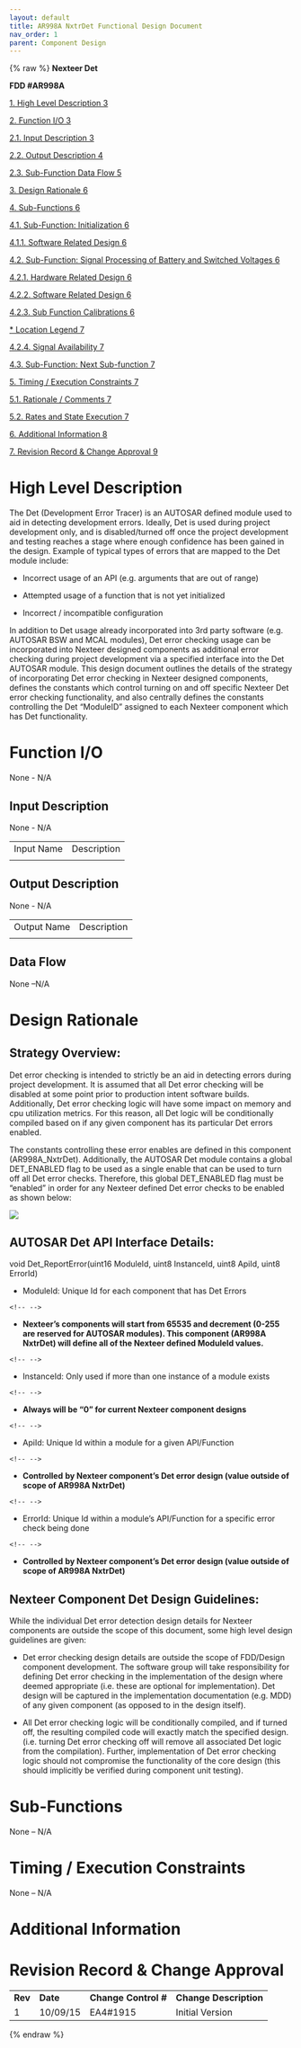 ```yaml
---
layout: default
title: AR998A NxtrDet Functional Design Document
nav_order: 1
parent: Component Design
---
```

{% raw %}
**Nexteer Det**

**FDD \#AR998A**

[1. High Level Description 3](#high-level-description)

[2. Function I/O 3](#function-io)

[2.1. Input Description 3](#input-description)

[2.2. Output Description 4](#output-description)

[2.3. Sub-Function Data Flow 5](#data-flow)

[3. Design Rationale 6](#design-rationale)

[4. Sub-Functions 6](#sub-functions)

[4.1. Sub-Function: Initialization 6](#__RefHeading___Toc362253455)

[4.1.1. Software Related Design 6](#__RefHeading___Toc362253456)

[4.2. Sub-Function: Signal Processing of Battery and Switched Voltages
6](#__RefHeading___Toc362253457)

[4.2.1. Hardware Related Design 6](#__RefHeading___Toc362253458)

[4.2.2. Software Related Design 6](#__RefHeading___Toc362253459)

[4.2.3. Sub Function Calibrations 6](#__RefHeading___Toc362253460)

[\* Location Legend 7](#__RefHeading___Toc362253461)

[4.2.4. Signal Availability 7](#__RefHeading___Toc362253462)

[4.3. Sub-Function: Next Sub-function 7](#__RefHeading___Toc362253463)

[5. Timing / Execution Constraints 7](#timing-execution-constraints)

[5.1. Rationale / Comments 7](#__RefHeading___Toc362253465)

[5.2. Rates and State Execution 7](#__RefHeading___Toc362253466)

[6. Additional Information 8](#additional-information)

[7. Revision Record & Change Approval
9](#revision-record-change-approval)

# High Level Description

The Det (Development Error Tracer) is an AUTOSAR defined module used to
aid in detecting development errors. Ideally, Det is used during project
development only, and is disabled/turned off once the project
development and testing reaches a stage where enough confidence has been
gained in the design. Example of typical types of errors that are mapped
to the Det module include:

-   Incorrect usage of an API (e.g. arguments that are out of range)

-   Attempted usage of a function that is not yet initialized

-   Incorrect / incompatible configuration

In addition to Det usage already incorporated into 3rd party software
(e.g. AUTOSAR BSW and MCAL modules), Det error checking usage can be
incorporated into Nexteer designed components as additional error
checking during project development via a specified interface into the
Det AUTOSAR module. This design document outlines the details of the
strategy of incorporating Det error checking in Nexteer designed
components, defines the constants which control turning on and off
specific Nexteer Det error checking functionality, and also centrally
defines the constants controlling the Det “ModuleID” assigned to each
Nexteer component which has Det functionality.

# Function I/O

None - N/A

## Input Description

None - N/A

|            |             |
|------------|-------------|
| Input Name | Description |
|            |             |

## Output Description

None - N/A

|             |             |
|-------------|-------------|
| Output Name | Description |
|             |             |

##   Data Flow

None –N/A

# Design Rationale

## Strategy Overview:

Det error checking is intended to strictly be an aid in detecting errors
during project development. It is assumed that all Det error checking
will be disabled at some point prior to production intent software
builds. Additionally, Det error checking logic will have some impact on
memory and cpu utilization metrics. For this reason, all Det logic will
be conditionally compiled based on if any given component has its
particular Det errors enabled.

The constants controlling these error enables are defined in this
component (AR998A_NxtrDet). Additionally, the AUTOSAR Det module
contains a global DET_ENABLED flag to be used as a single enable that
can be used to turn off all Det error checks. Therefore, this global
DET_ENABLED flag must be “enabled” in order for any Nexteer defined Det
error checks to be enabled as shown below:

![](ElectricPowerSteering_Renesas_GM_G2KCA_website/docs/AR998A_NxtrDet_Design/Design/mediax/media/image1.wmf)

## AUTOSAR Det API Interface Details:

void Det_ReportError(uint16 ModuleId, uint8 InstanceId, uint8 ApiId,
uint8 ErrorId)

-   ModuleId: Unique Id for each component that has Det Errors

```{=html}
<!-- -->
```
-   **Nexteer’s components will start from 65535 and decrement (0-255
    are reserved for AUTOSAR modules). This component (AR998A NxtrDet)
    will define all of the Nexteer defined ModuleId values.**

```{=html}
<!-- -->
```
-   InstanceId: Only used if more than one instance of a module exists

```{=html}
<!-- -->
```
-   **Always will be “0” for current Nexteer component designs**

```{=html}
<!-- -->
```
-   ApiId: Unique Id within a module for a given API/Function

```{=html}
<!-- -->
```
-   **Controlled** **by Nexteer component’s Det error design (value
    outside of scope of AR998A NxtrDet)**

```{=html}
<!-- -->
```
-   ErrorId: Unique Id within a module’s API/Function for a specific
    error check being done

```{=html}
<!-- -->
```
-   **Controlled** **by Nexteer component’s Det error design (value
    outside of scope of AR998A NxtrDet)**

## Nexteer Component Det Design Guidelines:

While the individual Det error detection design details for Nexteer
components are outside the scope of this document, some high level
design guidelines are given:

-   Det error checking design details are outside the scope of
    FDD/Design component development. The software group will take
    responsibility for defining Det error checking in the implementation
    of the design where deemed appropriate (i.e. these are optional for
    implementation). Det design will be captured in the implementation
    documentation (e.g. MDD) of any given component (as opposed to in
    the design itself).

-   All Det error checking logic will be conditionally compiled, and if
    turned off, the resulting compiled code will exactly match the
    specified design. (i.e. turning Det error checking off will remove
    all associated Det logic from the compilation). Further,
    implementation of Det error checking logic should not compromise the
    functionality of the core design (this should implicitly be verified
    during component unit testing).

# Sub-Functions

None – N/A

# Timing / Execution Constraints

None – N/A

# Additional Information

# Revision Record & Change Approval

|         |          |                       |                        |
|---------|----------|-----------------------|------------------------|
| **Rev** | **Date** | **Change Control \#** | **Change Description** |
| 1       | 10/09/15 | EA4#1915              | Initial Version        |

{% endraw %}
